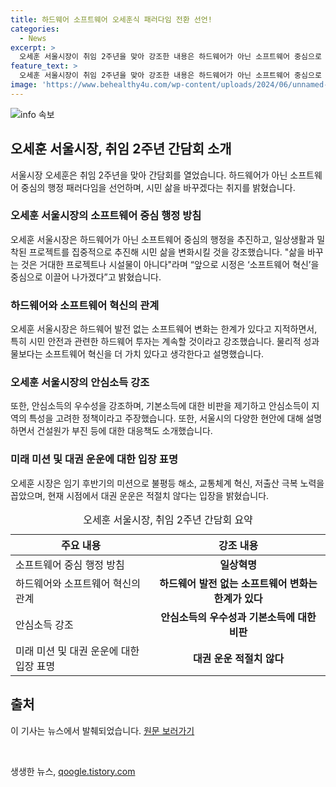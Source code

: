 ```yaml
---
title: 하드웨어 소프트웨어 오세훈식 패러다임 전환 선언!
categories:
  - News
excerpt: >
  오세훈 서울시장이 취임 2주년을 맞아 강조한 내용은 하드웨어가 아닌 소프트웨어 중심으로 행정 패러다임 변화와 일상생활과 밀착된 프로젝트를 통한 시민 삶 변화입니다. 청계천 복원과 버스전용차로 개편과 같은 물리적 성과에 부족함을 느끼고, 소프트웨어 혁신을 강조했으며, 안심소득의 우수성과 기본소득에 대한 비판도 제기했습니다. 또한, 젊은 공무원 공직 이탈 문제와 건설원가 급등으로 인한 주택 공급 부진 등에 대해 대책을 모색 중이라고 전했습니다. 이와 더불어 대권 도전과 관련하여 자신의 역점은 정책 실행에 더 집중할 것이라고 강조했습니다.
feature_text: >
  오세훈 서울시장이 취임 2주년을 맞아 강조한 내용은 하드웨어가 아닌 소프트웨어 중심으로 행정 패러다임 변화와 일상생활과 밀착된 프로젝트를 통한 시민 삶 변화입니다. 청계천 복원과 버스전용차로 개편과 같은 물리적 성과에 부족함을 느끼고, 소프트웨어 혁신을 강조했으며, 안심소득의 우수성과 기본소득에 대한 비판도 제기했습니다. 또한, 젊은 공무원 공직 이탈 문제와 건설원가 급등으로 인한 주택 공급 부진 등에 대해 대책을 모색 중이라고 전했습니다. 이와 더불어 대권 도전과 관련하여 자신의 역점은 정책 실행에 더 집중할 것이라고 강조했습니다.
image: 'https://www.behealthy4u.com/wp-content/uploads/2024/06/unnamed-file.png'
---
```


<p><img src="https://www.behealthy4u.com/wp-content/uploads/2024/06/unnamed-file.png" alt="info 속보" /></p>

<h2 data-ke-size="size26">오세훈 서울시장, 취임 2주년 간담회 소개</h2>

<p data-ke-size="size16"></p>

<p>서울시장 오세훈은 취임 2주년을 맞아 간담회를 열었습니다. 하드웨어가 아닌 소프트웨어 중심의 행정 패러다임을 선언하며, 시민 삶을 바꾸겠다는 취지를 밝혔습니다.</p>

<h3>오세훈 서울시장의 소프트웨어 중심 행정 방침</h3>

<p data-ke-size="size16">
오세훈 서울시장은 하드웨어가 아닌 소프트웨어 중심의 행정을 추진하고, 일상생활과 밀착된 프로젝트를 집중적으로 추진해 시민 삶을 변화시킬 것을 강조했습니다. "삶을 바꾸는 것은 거대한 프로젝트나 시설물이 아니다"라며 “앞으로 시정은 ‘소프트웨어 혁신’을 중심으로 이끌어 나가겠다”고 밝혔습니다.
</p>

<h3>하드웨어와 소프트웨어 혁신의 관계</h3>

<p data-ke-size="size16">
오세훈 서울시장은 하드웨어 발전 없는 소프트웨어 변화는 한계가 있다고 지적하면서, 특히 시민 안전과 관련한 하드웨어 투자는 계속할 것이라고 강조했습니다. 물리적 성과물보다는 소프트웨어 혁신을 더 가치 있다고 생각한다고 설명했습니다.
</p>

<h3>오세훈 서울시장의 안심소득 강조</h3>

<p data-ke-size="size16">
또한, 안심소득의 우수성을 강조하며, 기본소득에 대한 비판을 제기하고 안심소득이 지역의 특성을 고려한 정책이라고 주장했습니다. 또한, 서울시의 다양한 현안에 대해 설명하면서 건설원가 부진 등에 대한 대응책도 소개했습니다.
</p>

<h3>미래 미션 및 대권 운운에 대한 입장 표명</h3>

<p data-ke-size="size16">
오세훈 시장은 임기 후반기의 미션으로 불평등 해소, 교통체계 혁신, 저출산 극복 노력을 꼽았으며, 현재 시점에서 대권 운운은 적절치 않다는 입장을 밝혔습니다. 
</p>

<table>
<caption>오세훈 서울시장, 취임 2주년 간담회 요약</caption>
<thead>
<tr>
<th scope="col">주요 내용</th>
<th scope="col">강조 내용</th>
</tr>
</thead>
<tbody>
<tr>
<td>소프트웨어 중심 행정 방침</td>
<td style="text-align: center; height: 17px;"><b>일상혁명</b></td>
</tr>
<tr>
<td>하드웨어와 소프트웨어 혁신의 관계</td>
<td style="text-align: center; height: 17px;"><b>하드웨어 발전 없는 소프트웨어 변화는 한계가 있다</b></td>
</tr>
<tr>
<td>안심소득 강조</td>
<td style="text-align: center; height: 17px;"><b>안심소득의 우수성과 기본소득에 대한 비판</b></td>
</tr>
<tr>
<td>미래 미션 및 대권 운운에 대한 입장 표명</td>
<td style="text-align: center; height: 17px;"><b>대권 운운 적절치 않다</b></td>
</tr>
</tbody>
</table>

<h2 data-ke-size="size26">출처</h2>

<p data-ke-size="size16">이 기사는 뉴스에서 발췌되었습니다. <a href="https://www.examplelink.com/news/article1234">원문 보러가기</a></p>

<p data-ke-size="size16">&nbsp;</p>
생생한 뉴스, <a href="https://qoogle.tistory.com" rel="dofollow">qoogle.tistory.com</a>


